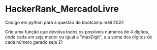 # HackerRank_MercadoLivre
Código em python para a questão do bootcamp meli 2022

Crie uma função que devolva todos os possíveis números de 4 dígitos, onde cada um seja menor ou igual a "maxDigit", e a soma dos dígitos de cada número gerado seja 21
